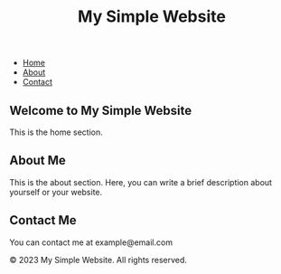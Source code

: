 <!DOCTYPE html>
<html lang="en">
<head>
    <meta charset="UTF-8">
    <meta name="viewport" content="width=device-width, initial-scale=1.0">
    <title>Simple Website</title>
    <link rel="stylesheet" href="styles.css">
</head>
<body>
    <header>
        <h1>My Simple Website</h1>
    </header>
    <nav>
        <ul>
            <li><a href="#home">Home</a></li>
            <li><a href="#about">About</a></li>
            <li><a href="#contact">Contact</a></li>
        </ul>
    </nav>
    <main>
        <section id="home">
            <h2>Welcome to My Simple Website</h2>
            <p>This is the home section.</p>
        </section>
        <section id="about">
            <h2>About Me</h2>
            <p>This is the about section. Here, you can write a brief description about yourself or your website.</p>
        </section>
        <section id="contact">
            <h2>Contact Me</h2>
            <p>You can contact me at example@email.com</p>
        </section>
    </main>
    <footer>
        <p>&copy; 2023 My Simple Website. All rights reserved.</p>
    </footer>
</body>
</html>
